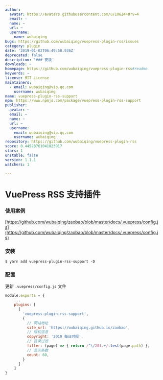 ```yaml
---
author:
  avatar: https://avatars.githubusercontent.com/u/1062448?v=4
  email: ~
  name: ~
  url: ~
  username:
    name: wubaiqing
bugs: https://github.com/wubaiqing/vuepress-plugin-rss/issues
category: plugin
date: '2019-01-02T06:49:50.936Z'
deprecated: false
description: '### 安装'
downloads: ~
homepage: https://github.com/wubaiqing/vuepress-plugin-rss#readme
keywords: ~
license: MIT License
maintainers:
  - email: wubaiqing@vip.qq.com
    username: wubaiqing
name: vuepress-plugin-rss-support
npm: https://www.npmjs.com/package/vuepress-plugin-rss-support
publisher:
  avatar: ~
  email: ~
  name: ~
  url: ~
  username:
    email: wubaiqing@vip.qq.com
    username: wubaiqing
repository: https://github.com/wubaiqing/vuepress-plugin-rss
score: 0.44528761041823917
stars: 1
unstable: false
version: 1.1.1
watchers: 1

---
```


# VuePress RSS 支持插件

### 使用案例
[https://github.com/wubaiqing/zaobao/blob/master/docs/.vuepress/config.js](https://github.com/wubaiqing/zaobao/blob/master/docs/.vuepress/config.js)


### 安装

```shell
$ yarn add vuepress-plugin-rss-support -D
```

### 配置

更新 `.vuepress/config.js` 文件

```js
module.exports = {
    ...
    plugins: [
      [
        'vuepress-plugin-rss-support',
        {
          // 网站地址
          site_url: 'https://wubaiqing.github.io/zaobao',
          // 版权信息
          copyright: '2019 每日时报',
          // 目录过滤
          filter: (page) => { return /^\/201.+/.test(page.path) },
          // 显示条数
          count: 60,
        }
      ]
    ]
}
```
